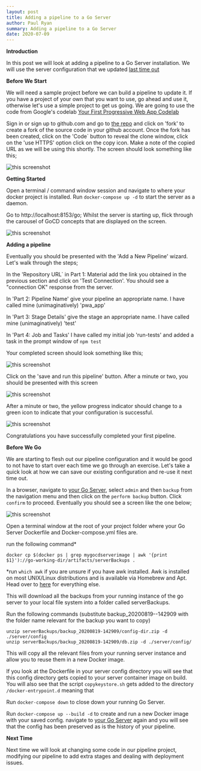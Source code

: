 ```yaml
---
layout: post
title: Adding a pipeline to a Go Server
author: Paul Ryan
summary: Adding a pipeline to a Go Server
date: 2020-07-09
---
```


**Introduction**

In this post we will look at adding a pipeline to a Go Server installation.  We will use the server configuration that we updated [last time out](/2020/06/22/adding-an-agent-to-gocd-server.html)

**Before We Start**

We will need a sample project before we can build a pipeline to update it.  If you have a project of your own that you want to use, go ahead and use it, otherwise let's use a simple project to get us going. We are going to use the code from Google's codelab [Your First Progressive Web App Codelab](https://codelabs.developers.google.com/codelabs/your-first-pwapp/)

Sign in or sign up to github.com and go to [the repo](https://github.com/googlecodelabs/your-first-pwapp) and click on 'fork' to create a fork of the source code in your github account.  Once the fork has been created, click on the 'Code` button to reveal the clone window, click on the 'use HTTPS' option click on the copy icon.  Make a note of the copied URL as we will be using this shortly.  The screen should look something like this;

![this screenshot](/images/gocdserver003.png)

**Getting Started**

Open a terminal / command window session and navigate to where your docker project is installed.  Run `docker-compose up -d` to start the server as a daemon. 

Go to http://localhost:8153/go; Whilst the server is starting up, flick through the carousel of GoCD concepts that are displayed on the screen.  

![this screenshot](/images/gocdserver004.png)

**Adding a pipeline**

Eventually you should be presented with the 'Add a New Pipeline' wizard.  Let's walk through the steps;

In the 'Repository URL` in Part 1: Material add the link you obtained in the previous section and click on 'Test Connection'. You should see a "connection OK" response from the server.

In 'Part 2: Pipeline Name' give your pipeline an appropriate name.  I have called mine (unimaginatively) 'pwa_app' 

In 'Part 3: Stage Details' give the stage an appropriate name.  I have called mine (unimaginatively) 'test'

In 'Part 4: Job and Tasks' I have called my initial job 'run-tests' and added a task in the prompt window of `npm test`

Your completed screen should look something like this;

![this screenshot](/images/gocdserver005.png)

Click on the 'save and run this pipeline' button.  After a minute or two, you should be presented with this screen

![this screenshot](/images/gocdserver006.png)

After a minute or two, the yellow progress indicator should change to a green icon to indicate that your configuration is successful.

![this screenshot](/images/gocdserver007.png)

Congratulations you have successfully completed your first pipeline.

**Before We Go**

We are starting to flesh out our pipeline configuration and it would be good to not have to start over each time we go through an exercise.  Let's take a quick look at how we can save our existing configuration and re-use it next time out.

In a browser, navigate to [your Go Server](http://localhost:8153/go), select `admin` and then `backup` from the navigation menu and then click on the `perform backup` button. Click `confirm` to proceed.  Eventually you should see a screen like the one below;

![this screenshot](/images/gocdserver008.png)

Open a terminal window at the root of your project folder where your Go Server Dockerfile and Docker-compose.yml files are.

run the following command* 

`docker cp $(docker ps | grep mygocdserverimage | awk '{print $1}')://go-working-dir/artifacts/serverBackups . `

 *run `which awk` if you are unsure if you have awk installed.  Awk is installed on most UNIX/Linux distributions and is available via Homebrew and Apt.  Head over to [here](https://www.gnu.org/software/gawk/manual/html_node/Installation.html) for everything else.

This will download all the backups from your running instance of the go server to your local file system into a folder called serverBackups.

Run the following commands (substitute backup_20200819--142909 with the folder name relevant for the backup you want to copy)

```
unzip serverBackups/backup_20200819-142909/config-dir.zip -d ./server/config
unzip serverBackups/backup_20200819-142909/db.zip -d ./server/config/
```

This will copy all the relevant files from your running server instance and allow you to reuse them in a new Docker image.

If you look at the Dockerfile in your server config directory you will see that this config directory gets copied to your server container image on build.  You will also see that the script `copykeystore.sh` gets added to the directory `/docker-entrypoint.d` meaning that

Run `docker-compose down` to close down your running Go Server.

Run `docker-compose up --build -d` to create and run a new Docker image with your saved config. navigate to [your Go Server](http://localhost:8153/go) again and you will see that the config has been preserved as is the history of your pipeline.

**Next Time**

Next time we will look at changing some code in our pipeline project, modifying our pipeline to add extra stages and dealing with deployment issues.